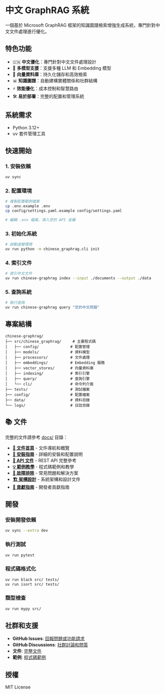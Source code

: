 # 中文 GraphRAG 系統

一個基於 Microsoft GraphRAG 框架的知識圖譜檢索增強生成系統，專門針對中文文件處理進行優化。

## 特色功能

- 🇨🇳 **中文優化**：專門針對中文文件處理設計
- 🔄 **多模型支援**：支援多種 LLM 和 Embedding 模型
- 💾 **向量資料庫**：持久化儲存和高效檢索
- 📊 **知識圖譜**：自動建構實體關係和社群結構
- ⚡ **效能優化**：成本控制和智慧路由
- 🛠️ **易於部署**：完整的配置和管理系統

## 系統需求

- Python 3.12+
- uv 套件管理工具

## 快速開始

### 1. 安裝依賴

```bash
uv sync
```

### 2. 配置環境

```bash
# 複製配置範例檔案
cp .env.example .env
cp config/settings.yaml.example config/settings.yaml

# 編輯 .env 檔案，填入您的 API 金鑰
```

### 3. 初始化系統

```bash
# 啟動虛擬環境
uv run python -m chinese_graphrag.cli init
```

### 4. 索引文件

```bash
# 索引中文文件
uv run chinese-graphrag index --input ./documents --output ./data
```

### 5. 查詢系統

```bash
# 執行查詢
uv run chinese-graphrag query "您的中文問題"
```

## 專案結構

```
chinese-graphrag/
├── src/chinese_graphrag/     # 主要程式碼
│   ├── config/              # 配置管理
│   ├── models/              # 資料模型
│   ├── processors/          # 文件處理
│   ├── embeddings/          # Embedding 服務
│   ├── vector_stores/       # 向量資料庫
│   ├── indexing/            # 索引引擎
│   ├── query/               # 查詢引擎
│   └── cli/                 # 命令列介面
├── tests/                   # 測試檔案
├── config/                  # 配置檔案
├── data/                    # 資料目錄
└── logs/                    # 日誌目錄
```

## 📚 文件

完整的文件請參考 [docs/](docs/) 目錄：

- **[📖 文件首頁](docs/README.md)** - 文件導航和概覽
- **[🚀 安裝指南](docs/installation_guide.md)** - 詳細的安裝和配置說明
- **[🔧 API 文件](docs/api_usage_guide.md)** - REST API 完整參考
- **[💡 範例教學](docs/examples_and_tutorials.md)** - 程式碼範例和教學
- **[🐛 故障排除](docs/troubleshooting_guide.md)** - 常見問題和解決方案
- **[🏗️ 架構設計](docs/architecture_design.md)** - 系統架構和設計文件
- **[👥 貢獻指南](docs/contributing_guide.md)** - 開發者貢獻指南

## 開發

### 安裝開發依賴

```bash
uv sync --extra dev
```

### 執行測試

```bash
uv run pytest
```

### 程式碼格式化

```bash
uv run black src/ tests/
uv run isort src/ tests/
```

### 類型檢查

```bash
uv run mypy src/
```

## 社群和支援

- **GitHub Issues**: [回報問題或功能請求](https://github.com/your-org/chinese-graphrag/issues)
- **GitHub Discussions**: [社群討論和問答](https://github.com/your-org/chinese-graphrag/discussions)
- **文件**: [完整文件](docs/README.md)
- **範例**: [程式碼範例](docs/examples_and_tutorials.md)

## 授權

MIT License